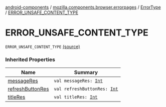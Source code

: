 [android-components](../../index.md) / [mozilla.components.browser.errorpages](../index.md) / [ErrorType](index.md) / [ERROR_UNSAFE_CONTENT_TYPE](./-e-r-r-o-r_-u-n-s-a-f-e_-c-o-n-t-e-n-t_-t-y-p-e.md)

# ERROR_UNSAFE_CONTENT_TYPE

`ERROR_UNSAFE_CONTENT_TYPE` [(source)](https://github.com/mozilla-mobile/android-components/blob/master/components/browser/errorpages/src/main/java/mozilla/components/browser/errorpages/ErrorPages.kt#L95)

### Inherited Properties

| Name | Summary |
|---|---|
| [messageRes](message-res.md) | `val messageRes: `[`Int`](https://kotlinlang.org/api/latest/jvm/stdlib/kotlin/-int/index.html) |
| [refreshButtonRes](refresh-button-res.md) | `val refreshButtonRes: `[`Int`](https://kotlinlang.org/api/latest/jvm/stdlib/kotlin/-int/index.html) |
| [titleRes](title-res.md) | `val titleRes: `[`Int`](https://kotlinlang.org/api/latest/jvm/stdlib/kotlin/-int/index.html) |
